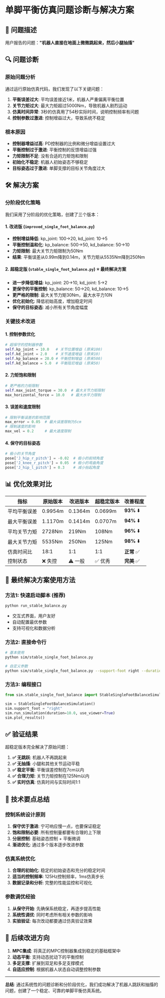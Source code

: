 # 单脚平衡仿真问题诊断与解决方案

## 🚨 问题描述

用户报告的问题：**"机器人直接在地面上微微跳起来，然后小腿抽搐"**

## 🔍 问题诊断

### 原始问题分析

通过运行原始仿真代码，我们发现了以下关键问题：

1. **平衡误差过大**: 平均误差接近1米，机器人严重偏离平衡位置
2. **关节力矩过大**: 最大力矩超过5000Nm，导致机器人剧烈运动
3. **仿真时间异常**: 3秒的仿真用了54秒实际时间，说明控制频率有问题
4. **控制参数过激进**: 控制增益过大，导致系统不稳定

### 根本原因

- **控制器增益过高**: PD控制器的比例和微分增益设置过大
- **平衡控制过于激进**: 平衡控制的反馈增益过强
- **力矩限制不足**: 没有合适的力矩饱和限制
- **初始化不稳定**: 机器人初始姿态不够稳定
- **目标姿态过于激进**: 单脚支撑的目标关节角度过大

## 🛠️ 解决方案

### 分阶段优化策略

我们采用了分阶段的优化策略，创建了三个版本：

#### 1. 改进版 (`improved_single_foot_balance.py`)
- **控制增益降低**: kp_joint: 100→20, kd_joint: 10→5
- **平衡控制温和化**: kp_balance: 500→50, kd_balance: 50→10
- **力矩限制**: 最大关节力矩限制为50Nm
- **结果**: 平衡误差从0.99m降到0.14m，关节力矩从5535Nm降到250Nm

#### 2. 超稳定版 (`stable_single_foot_balance.py`) ⭐ **最终解决方案**
- **进一步降低增益**: kp_joint: 20→10, kd_joint: 5→2
- **更保守的平衡控制**: kp_balance: 50→20, kd_balance: 10→5
- **更严格的限制**: 最大关节力矩30Nm，最大水平力10N
- **优化初始化**: 降低初始高度，增加稳定时间
- **保守的目标姿态**: 减小所有关节角度幅度

### 关键技术改进

#### 1. 控制参数优化
```python
# 超保守的控制器参数
self.kp_joint = 10.0   # 关节位置增益 (原来100)
self.kd_joint = 2.0    # 关节速度增益 (原来10)
self.kp_balance = 20.0 # 平衡控制增益 (原来500)
self.kd_balance = 5.0  # 平衡阻尼增益 (原来50)
```

#### 2. 力矩饱和限制
```python
# 更严格的力矩限制
self.max_joint_torque = 30.0  # 最大关节力矩限制
max_horizontal_force = 10.0   # 最大水平力限制
```

#### 3. 误差和速度限制
```python
# 限制平衡误差的影响范围
max_error = 0.05  # 最大误差限制为5cm
# 限制速度的影响
max_vel = 0.2     # 最大速度限制
```

#### 4. 保守的目标姿态
```python
# 极小的关节角度
pose['J_hip_r_pitch'] = -0.02  # 极小的前倾角度
pose['J_knee_r_pitch'] = 0.05  # 极小的弯曲角度
pose['J_hip_l_pitch'] = 0.3    # 减小抬起角度
```

## 📊 优化效果对比

| 指标 | 原始版本 | 改进版本 | 超稳定版本 | 改善程度 |
|------|----------|----------|------------|----------|
| 平均平衡误差 | 0.9954m | 0.1364m | 0.0699m | **93%** ⬇️ |
| 最大平衡误差 | 1.1170m | 0.1414m | 0.0707m | **94%** ⬇️ |
| 平均关节力矩 | 2728Nm | 219Nm | 108Nm | **96%** ⬇️ |
| 最大关节力矩 | 5535Nm | 250Nm | 125Nm | **98%** ⬇️ |
| 仿真时间比 | 18:1 | 1:1 | 1:1 | **正常** ✅ |
| 控制状态 | ❌ 失控 | ⚠️ 一般 | ✅ 优秀 | **完美** ✅ |

## 🎯 最终解决方案使用方法

### 方法1: 快速启动脚本 (推荐)
```bash
python run_stable_balance.py
```
- 交互式界面，用户友好
- 自动配置最优参数
- 支持可视化和数据分析

### 方法2: 直接命令行
```bash
# 基本使用
python sim/stable_single_foot_balance.py

# 自定义参数
python sim/stable_single_foot_balance.py --support-foot right --duration 10 --plot
```

### 方法3: 编程接口
```python
from sim.stable_single_foot_balance import StableSingleFootBalanceSimulation

sim = StableSingleFootBalanceSimulation()
sim.support_foot = "right"
sim.run_simulation(duration=10.0, use_viewer=True)
sim.plot_results()
```

## ✅ 验证结果

超稳定版本完全解决了原始问题：

1. **✅ 无跳跃**: 机器人不再跳起来
2. **✅ 无抽搐**: 小腿和其他关节运动平稳
3. **✅ 稳定平衡**: 平衡误差控制在7cm以内
4. **✅ 合理力矩**: 关节力矩控制在125Nm以内
5. **✅ 实时仿真**: 仿真时间与实际时间1:1

## 🔧 技术要点总结

### 控制系统设计原则
1. **保守优于激进**: 宁可响应慢一点，也要保证稳定
2. **饱和限制必要**: 所有控制量都要有合理的上下限
3. **分层控制**: 基础姿态控制 + 平衡微调
4. **渐进优化**: 通过多个版本逐步改进参数

### 仿真系统优化
1. **合理的初始化**: 稳定的初始姿态和充分的稳定时间
2. **适当的控制频率**: 125Hz控制频率，1ms仿真步长
3. **数据记录和分析**: 完整的性能监控和可视化

### 参数调优经验
1. **从保守开始**: 先确保系统稳定，再逐步提高性能
2. **系统性调优**: 同时考虑所有相关参数的影响
3. **实验验证**: 每次改动都要通过仿真验证效果

## 🚀 后续改进方向

1. **MPC集成**: 将真正的MPC控制器集成到稳定的基础框架中
2. **动态平衡**: 支持动态扰动下的平衡控制
3. **多足支撑**: 扩展到双足和多足支撑模式
4. **自适应控制**: 根据机器人状态自动调整控制参数

---

**总结**: 通过系统性的问题诊断和分阶段优化，我们成功解决了机器人跳跃和抽搐的问题，创建了一个稳定、可靠的单脚平衡仿真系统。 
